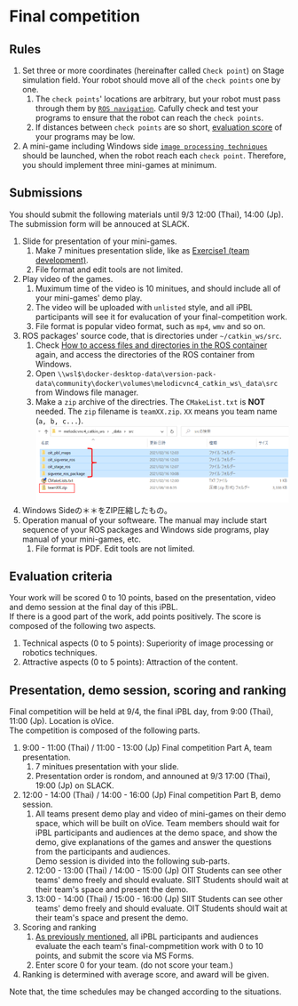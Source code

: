 # Final competition

## Rules

1. Set three or more coordinates (hereinafter called `Check point`) on Stage simulation field. Your robot should move all of the `check points` one by one.
   1. The `check points`' locations are arbitrary, but your robot must pass through them by [`ROS navigation`](https://github.com/oit-ipbl/robots/blob/main/robot_control/robot_control_03.md#ros-navigation). Cafully check and test your programs to ensure that the robot can reach the `check points`.
   2. If distances between `check points` are so short, [evaluation score](#evaluation-criteria) of your programs may be low.
2. A mini-game including Windows side [`image processing techniques`](https://github.com/oit-ipbl/image_processing) should be launched, when the robot reach each `check point`. Therefore, you should implement three mini-games at minimum.

## Submissions

You should submit the following materials until 9/3 12:00 (Thai), 14:00 (Jp).  
The submission form will be annouced at SLACK.

1. Slide for presentation of your mini-games.
   1. Make 7 minitues presentation slide, like as [Exercise1 (team development)](https://github.com/oit-ipbl/Integration/blob/main/team_exercise/team_exercise.md#exercise1-team-development).
   2. File format and edit tools are not limited.
2. Play video of the games.
   1. Muximum time of the video is 10 minitues, and should include all of your mini-games' demo play.
   2. The video will be uploaded with `unlisted` style, and all iPBL participants will see it for evalucation of your final-competition work.
   3. File format is popular video format, such as `mp4`, `wmv` and so on.
3. ROS packages' source code, that is directories under `~/catkin_ws/src`.
   1. Check [How to access files and directories in the ROS container](https://github.com/oit-ipbl/portal/blob/main/setup/dockerros.md#how-to-access-files-and-directories-in-the-ros-container) again, and access the directories of the ROS container from Windows.
   2. Open `\\wsl$\docker-desktop-data\version-pack-data\community\docker\volumes\melodicvnc4_catkin_ws\_data\src` from Windows file manager.
   3. Make a `zip` archive of the directries. The `CMakeList.txt` is **NOT** needed. The `zip` filename is `teamXX.zip`. `XX` means you team name (`a, b, c...`).  
   ![2021-08-18_083817.svg.png](./images/2021-08-18_083817.svg.png)
4. Windows Sideの＊＊をZIP圧縮したもの。
5. Operation manual of your softweare. The manual may include start sequence of your ROS packages and Windows side programs, play manual of your mini-games, etc.
   1. File format is PDF. Edit tools are not limited.

## Evaluation criteria

Your work will be scored 0 to 10 points, based on the presentation, video and demo session at the final day of this iPBL.  
If there is a good part of the work, add points positively.
The score is composed of the following two aspects.

1. Technical aspects (0 to 5 points): Superiority of image processing or robotics techniques.
2. Attractive aspects (0 to 5 points): Attraction of the content.

## Presentation, demo session, scoring and ranking

Final competition will be held at 9/4, the final iPBL day, from 9:00 (Thai), 11:00 (Jp). Location is oVice.  
The competition is composed of the following parts.

1. 9:00 - 11:00 (Thai) / 11:00 - 13:00 (Jp) Final competition Part A, team presentation.
   1. 7 minitues presentation with your slide.
   2. Presentation order is rondom, and announed at 9/3 17:00 (Thai), 19:00 (Jp) on SLACK.
2. 12:00 - 14:00 (Thai) / 14:00 - 16:00 (Jp) Final competition Part B, demo session.
   1. All teams present demo play and video of mini-games on their demo space, which will be built on oVice. Team members should wait for iPBL participants and audiences at the demo space, and show the demo, give explanations of the games and answer the questions from the participants and audiences.  
   Demo session is divided into the following sub-parts.
   2. 12:00 - 13:00 (Thai) / 14:00 - 15:00 (Jp) OIT Students can see other teams' demo freely and should evaluate. SIIT Students should wait at their team's space and present the demo.
   3. 13:00 - 14:00 (Thai) / 15:00 - 16:00 (Jp) SIIT Students can see other teams' demo freely and should evaluate. OIT Students should wait at their team's space and present the demo.
3. Scoring and ranking
   1. [As previously mentioned](#evaluation-criteria), all iPBL participants and audiences evaluate the each team's final-compmetition work with 0 to 10 points, and submit the score via MS Forms.
   2. Enter score 0 for your team. (do not score your team.)
4. Ranking is determined with average score, and award will be given.

Note that, the time schedules may be changed according to the situations.
